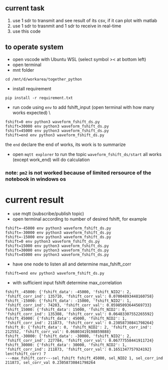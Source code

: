## current task
1. use 1 sdr to transmit and see result of its csv, if it can plot with matlab
2. use 1 sdr to trasnmit and 1 sdr to receive in real-time
3. use this code


## to operate system
- open vscode with Ubuntu WSL (select symbol >< at bottom left)
- open terminal
- mnt folder
```
cd /mnt/d/workarea/together_python                                                                                                                                                                            
```
- install requirement
```
pip install -r requirement.txt
```

- run code using `env` to add fshift_input
(open terminal with how many works expected) \
```
fshift=0 env python3 waveform_fshift_ds.py 
fshift=30000 env python3 waveform_fshift_ds.py 
fshift=45000 env python3 waveform_fshift_ds.py 
fshift=end env python3 waveform_fshift_ds.py 
```
the `end` declare the end of works, its work is to summarize 

- open `mqtt explorer` to run the topic `waveform_fshift_ds/start`
all works (except work_end) will do calculation

### note: `pm2` is not worked because of limited rersource of the notebook in windows os

# current result
- use mqtt (subscribe/publish topic)
- open terminal according to number of desired fshift, for example
```
fshift=-45000 env python3 waveform_fshift_ds.py 
fshift=-30000 env python3 waveform_fshift_ds.py 
fshift=-15000 env python3 waveform_fshift_ds.py 
fshift=0 env python3 waveform_fshift_ds.py 
fshift=15000 env python3 waveform_fshift_ds.py
fshift=30000 env python3 waveform_fshift_ds.py
fshift=45000 env python3 waveform_fshift_ds.py 
```
- have one node to listen all and determine max_fshift_corr
```
fshift=end env python3 waveform_fshift_ds.py
```
- with sufficient input fshift determine max_correlation 
```
fshift_-45000: {'fshift_data': -45000, 'fshift_NID2': 2, 'fshift_corr_ind': 135710, 'fshift_corr_val': 0.07004893448160758}
fshift_-15000: {'fshift_data': -15000, 'fshift_NID2': 1, 'fshift_corr_ind': 74203, 'fshift_corr_val': 0.05985093644569733}
fshift_15000: {'fshift_data': 15000, 'fshift_NID2': 0, 'fshift_corr_ind': 135308, 'fshift_corr_val': 0.06483307552265592}
fshift_45000: {'fshift_data': 45000, 'fshift_NID2': 1, 'fshift_corr_ind': 211873, 'fshift_corr_val': 0.23058730841798264}
fshift_0: {'fshift_data': 0, 'fshift_NID2': 2, 'fshift_corr_ind': 212552, 'fshift_corr_val': 0.06803419198859888}
fshift_-30000: {'fshift_data': -30000, 'fshift_NID2': 2, 'fshift_corr_ind': 227784, 'fshift_corr_val': 0.06777558441911724}
fshift_30000: {'fshift_data': 30000, 'fshift_NID2': 1, 'fshift_corr_ind': 211873, 'fshift_corr_val': 0.1651347757924192}
len(fshift_corr) 7
---max_fshift_corr---sel_fshift fshift_45000, sel_NID2 1, sel_corr_ind 211873, sel_corr_val 0.23058730841798264  
```